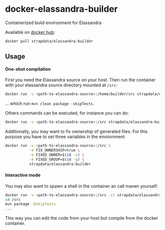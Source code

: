 # docker-elassandra-builder
Containerized build environment for Elassandra

Available on [docker hub](https://hub.docker.com/r/strapdata/elassandra-builder/):
```bash
docker pull strapdata/elassandra-builder
```

## Usage

#### One-shot compilation
First you need the Elassandra source on your host. Then run the container with your elassandra source directory mounted at `/src`:
```bash
docker run -v <path-to-elassandra-source>:/home/builder/src strapdata/elassandra-builder
```
... which run `mvn clean package -skipTests`.

Others commands can be executed, for instance you can do:
```bash
docker run -v <path-to-elassandra-source>:/src strapdata/elassandra-builder mvn --version
```

Additionally, you may want to fix ownership of generated files. For this purpose you have to set three variables in the environment:
```bash
docker run -v <path-to-elassandra-source>:/src \
           -e FIX_OWNERSHIP=true \
           -e FIXED_OWNER=$(id -u) \
           -e FIXED_GROUP=$(id -g) \
           strapdata/elassandra-builder
```

#### Interactive mode
You may also want to spawn a shell in the container an call maven yourself:
```bash
docker run -v <path-to-elassandra-source>:/src -it strapdata/elassandra-builder bash
cd /src
mvn package -DskipTests
...
```

This way you can edit the code from your host but compile from the docker container.
